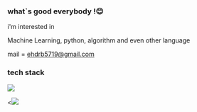 ### what`s good everybody !😊 


i'm interested in 

Machine Learning, python, algorithm and even other language

mail = ehdrb5719@gmail.com

### tech stack

<img src="https://img.shields.io/badge/Python-orange?style=plastic&logo=Python&logoColor=#3776AB"/>

<<img src="https://img.shields.io/badge/Postgresql-blue?style=for-the-badge&logo=Postgresql&logoColor=#3776AB">
